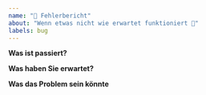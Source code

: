 ```yaml
---
name: "🐛 Fehlerbericht"
about: "Wenn etwas nicht wie erwartet funktioniert 🤔"
labels: bug
---
```


<!-- Please replace all placeholders such as this below -->

**Was ist passiert?**

<!-- Describe the problem and how to reproduce it. Add screenshots or a link to your repository if possible and helpful -->

**Was haben Sie erwartet?**

<!-- Describe what you expected to happen instead -->

**Was das Problem sein könnte**

<!-- If you have an idea where the bug might lie, please share here. Otherwise remove the whole section -->